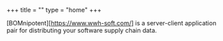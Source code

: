 +++
title = ""
type = "home"
+++

[BOMnipotent][https://www.wwh-soft.com/] is a server-client application pair for distributing your software supply chain data.
